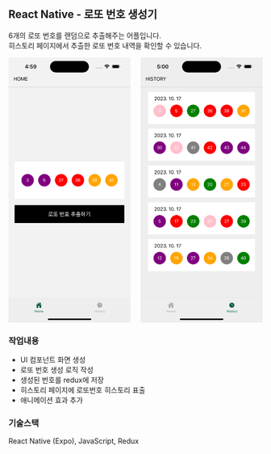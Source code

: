 ## React Native - 로또 번호 생성기

6개의 로또 번호를 랜덤으로 추출해주는 어플입니다.  
히스토리 페이지에서 추츨한 로또 번호 내역을 확인할 수 있습니다.

<div style="display:flex; gap:4%">
<img src="./rst01.png" width="48%"/>
<img src="./rst02.png" width="48%"/>
</div>

### 작업내용

- UI 컴포넌트 화면 생성
- 로또 번호 생성 로직 작성
- 생성된 번호를 redux에 저장
- 히스토리 페이지에 로또번호 히스토리 표출
- 애니메이션 효과 추가

### 기술스택

React Native (Expo), JavaScript, Redux
